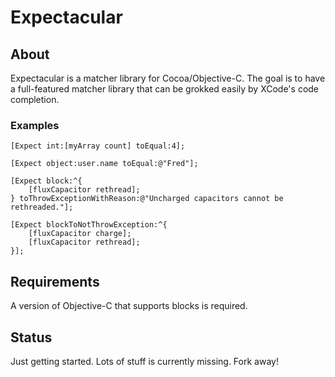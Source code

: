 # Expectacular

## About

Expectacular is a matcher library for Cocoa/Objective-C. The goal is to have a
full-featured matcher library that can be grokked easily by XCode's code completion.

### Examples

    [Expect int:[myArray count] toEqual:4];
    
    [Expect object:user.name toEqual:@"Fred"];
    
    [Expect block:^{
        [fluxCapacitor rethread];
    } toThrowExceptionWithReason:@"Uncharged capacitors cannot be rethreaded."];
    
    [Expect blockToNotThrowException:^{
        [fluxCapacitor charge];
        [fluxCapacitor rethread];
    }];

## Requirements

A version of Objective-C that supports blocks is required.

## Status

Just getting started. Lots of stuff is currently missing. Fork away!
